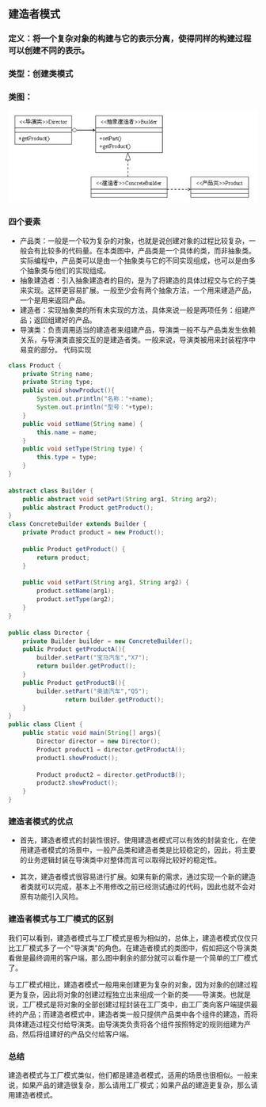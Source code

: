 ## 建造者模式
### 定义：将一个复杂对象的构建与它的表示分离，使得同样的构建过程可以创建不同的表示。

### 类型：创建类模式

### 类图：

![建造者模式类图](images/builder-pattern-1.jpg "建造者模式")

### 四个要素

* 产品类：一般是一个较为复杂的对象，也就是说创建对象的过程比较复杂，一般会有比较多的代码量。在本类图中，产品类是一个具体的类，而非抽象类。实际编程中，产品类可以是由一个抽象类与它的不同实现组成，也可以是由多个抽象类与他们的实现组成。
* 抽象建造者：引入抽象建造者的目的，是为了将建造的具体过程交与它的子类来实现。这样更容易扩展。一般至少会有两个抽象方法，一个用来建造产品，一个是用来返回产品。
* 建造者：实现抽象类的所有未实现的方法，具体来说一般是两项任务：组建产品；返回组建好的产品。
* 导演类：负责调用适当的建造者来组建产品，导演类一般不与产品类发生依赖关系，与导演类直接交互的是建造者类。一般来说，导演类被用来封装程序中易变的部分。
代码实现
```java
class Product {
    private String name;
    private String type;
    public void showProduct(){
        System.out.println("名称："+name);
        System.out.println("型号："+type);
    }
    public void setName(String name) {
        this.name = name;
    }
    public void setType(String type) {
        this.type = type;
    }
}

abstract class Builder {
    public abstract void setPart(String arg1, String arg2);
    public abstract Product getProduct();
}
class ConcreteBuilder extends Builder {
    private Product product = new Product();

    public Product getProduct() {
        return product;
    }

    public void setPart(String arg1, String arg2) {
        product.setName(arg1);
        product.setType(arg2);
    }
}

public class Director {
    private Builder builder = new ConcreteBuilder();
    public Product getProductA(){
        builder.setPart("宝马汽车","X7");
        return builder.getProduct();
    }
    public Product getProductB(){
        builder.setPart("奥迪汽车","Q5");
                return builder.getProduct();
    }
}
public class Client {
    public static void main(String[] args){
        Director director = new Director();
        Product product1 = director.getProductA();
        product1.showProduct();

        Product product2 = director.getProductB();
        product2.showProduct();
    }
}
```
### 建造者模式的优点

* 首先，建造者模式的封装性很好。使用建造者模式可以有效的封装变化，在使用建造者模式的场景中，一般产品类和建造者类是比较稳定的，因此，将主要的业务逻辑封装在导演类中对整体而言可以取得比较好的稳定性。

* 其次，建造者模式很容易进行扩展。如果有新的需求，通过实现一个新的建造者类就可以完成，基本上不用修改之前已经测试通过的代码，因此也就不会对原有功能引入风险。

### 建造者模式与工厂模式的区别

我们可以看到，建造者模式与工厂模式是极为相似的，总体上，建造者模式仅仅只比工厂模式多了一个"导演类"的角色。在建造者模式的类图中，假如把这个导演类看做是最终调用的客户端，那么图中剩余的部分就可以看作是一个简单的工厂模式了。

与工厂模式相比，建造者模式一般用来创建更为复杂的对象，因为对象的创建过程更为复杂，因此将对象的创建过程独立出来组成一个新的类——导演类。也就是说，工厂模式是将对象的全部创建过程封装在工厂类中，由工厂类向客户端提供最终的产品；而建造者模式中，建造者类一般只提供产品类中各个组件的建造，而将具体建造过程交付给导演类。由导演类负责将各个组件按照特定的规则组建为产品，然后将组建好的产品交付给客户端。

### 总结

建造者模式与工厂模式类似，他们都是建造者模式，适用的场景也很相似。一般来说，如果产品的建造很复杂，那么请用工厂模式；如果产品的建造更复杂，那么请用建造者模式。
